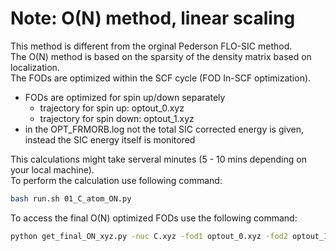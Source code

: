 # Note: O(N) method, linear scaling 

This method is different from the orginal Pederson FLO-SIC method.  
The O(N) method is based on the sparsity of the density matrix based on localization.   
The FODs are optimized within the SCF cycle (FOD In-SCF optimization).   

* FODs are optimized for spin up/down separately
  * trajectory for spin up: optout_0.xyz
  * trajectory for spin down: optout_1.xyz 
* in the OPT_FRMORB.log not the total SIC corrected energy is given, instead the SIC energy 
itself is monitored 


This calculations might take serveral minutes (5 - 10 mins depending on your local machine).   
To perform the calculation use following command:  

```bash 
bash run.sh 01_C_atom_ON.py
```

To access the final O(N) optimized FODs use the following command: 
```bash
python get_final_ON_xyz.py -nuc C.xyz -fod1 optout_0.xyz -fod2 optout_1.xyz 
```
